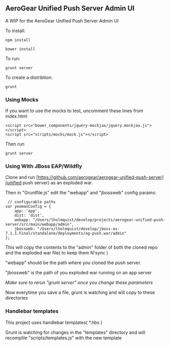 ## AeroGear Unified Push Server Admin UI

A WIP for the AeroGear Unified Push Server Admin UI

To install:

    npm install

    bower install


To run:

    grunt server

To create a distribtion:

    grunt


### Using Mocks

If you want to use the mocks to test,  uncomment these lines from index.html

    <script src="bower_components/jquery-mockjax/jquery.mockjax.js"></script>
    <script src="scripts/mocks/mock.js"></script>

Then run

    grunt server


### Using With JBoss EAP/Wildfly

Clone and run [https://github.com/aerogear/aerogear-unified-push-server](unified push server) as an exploded war.

Then in "Gruntfile.js" edit the "webapp" and "jbossweb" config params:

     // configurable paths
    var yeomanConfig = {
        app: 'app',
        dist: 'dist',
        webapp: "/Users/lholmquist/develop/projects/aerogear-unified-push-server/src/main/webapp/admin",
        jbossweb: "/Users/lholmquist/develop/jboss-as-7.1.1.Final/standalone/deployments/ag-push.war/admin"
    };

This will copy the contents to the "admin" folder of both the cloned repo and the exploded war file( to keep them N'sync )

"webapp" should be the path where you cloned the push server.

"jbossweb" is the path of you exploded war running on an app server


_Make sure to rerun "grunt server" once you change these parameters_

Now everytime you save a file, grunt is watching and will copy to these directories

### Handlebar templates

This project uses handlebar templates( *.hbs )

Grunt is watching for changes in the "templates" directory and will recomplile "scripts/templates.js" with the new template
